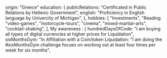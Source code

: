 origin: "Greece"
    education: {
    publicRelations: "Certificated in Public Relations by Hellenic Government",
    english: "Proficiency in English language by Univercity of Michigan",
  },
  hobbies: [
    "Investments",
    "Reading 
    "video-games",
    "motorcycle-tours",
    "cinema",
    "mixed-martial-arts",
    "cocktail-shaking",
  ],
  My awareness : {
    hundredDaysOfCode:
      "I am buying all types of digital currencies at higher prices for Liquidation",
    sixMonthsGym:
      "In Affiliation with a Coin/token Liquidation:
      "I am doing the #sixMonthsGym challenge focues on working out at least four times per week for six months",
  
